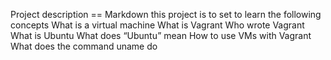 Project description ==  Markdown
this project is to set to learn the following concepts
What is a virtual machine
What is Vagrant
Who wrote Vagrant
What is Ubuntu
What does “Ubuntu” mean
How to use VMs with Vagrant
What does the command uname do
